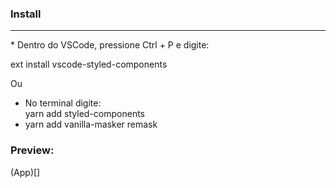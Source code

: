 ### Install
<hr>
* Dentro do VSCode, pressione Ctrl + P e digite:

ext install vscode-styled-components

Ou
* No terminal digite:<br>
yarn add styled-components<br>
* yarn add vanilla-masker remask

### Preview:
(App)[]